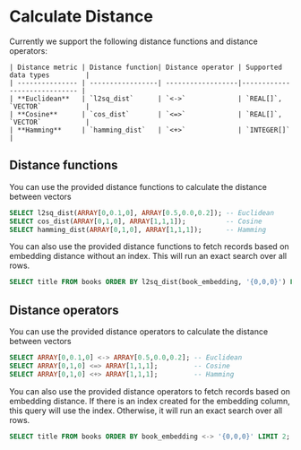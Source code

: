 # Calculate Distance

Currently we support the following distance functions and distance operators:

```table
| Distance metric | Distance function| Distance operator | Supported data types         |
| --------------- | -----------------| ------------------|----------------------------- |
| **Euclidean**   | `l2sq_dist`      | `<->`             | `REAL[]`, `VECTOR`           |
| **Cosine**      | `cos_dist`       | `<=>`             | `REAL[]`, `VECTOR`           |
| **Hamming**     | `hamming_dist`   | `<+>`             | `INTEGER[]`                  |
```

## Distance functions

You can use the provided distance functions to calculate the distance between vectors

```sql
SELECT l2sq_dist(ARRAY[0,0.1,0], ARRAY[0.5,0.0,0.2]); -- Euclidean
SELECT cos_dist(ARRAY[0,1,0], ARRAY[1,1,1]);          -- Cosine
SELECT hamming_dist(ARRAY[0,1,0], ARRAY[1,1,1]);      -- Hamming
```

You can also use the provided distance functions to fetch records based on embedding distance without an index. This will run an exact search over all rows.

```sql
SELECT title FROM books ORDER BY l2sq_dist(book_embedding, '{0,0,0}') LIMIT 2;
```

## Distance operators

You can use the provided distance operators to calculate the distance between vectors

```sql
SELECT ARRAY[0,0.1,0] <-> ARRAY[0.5,0.0,0.2]; -- Euclidean
SELECT ARRAY[0,1,0] <=> ARRAY[1,1,1];         -- Cosine
SELECT ARRAY[0,1,0] <+> ARRAY[1,1,1];         -- Hamming
```

You can also use the provided distance operators to fetch records based on embedding distance. If there is an index created for the embedding column, this query will use the index. Otherwise, it will run an exact search over all rows.

```sql
SELECT title FROM books ORDER BY book_embedding <-> '{0,0,0}' LIMIT 2;
```
